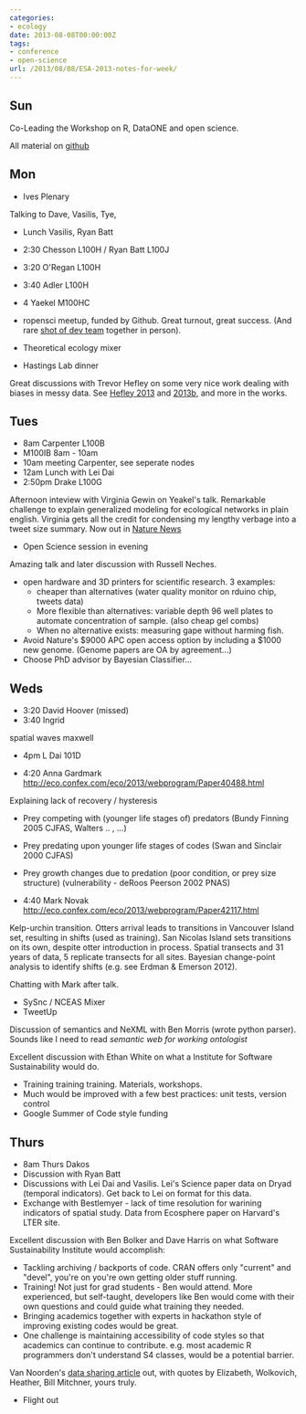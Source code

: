 ```yaml
---
categories:
- ecology
date: 2013-08-08T00:00:00Z
tags:
- conference
- open-science
url: /2013/08/08/ESA-2013-notes-for-week/
---
```


Sun
---

Co-Leading the Workshop on R, DataONE and open science.

All material on [github](github.com/mbjones/opensci_r_esa_2013)

Mon
---

- Ives Plenary

Talking to Dave, Vasilis, Tye,  

- Lunch Vasilis, Ryan Batt

- 2:30 Chesson L100H / Ryan Batt L100J
- 3:20 O'Regan L100H
- 3:40 Adler L100H
- 4 Yaekel M100HC

- ropensci meetup, funded by Github.  Great turnout, great success.  (And rare [shot of dev team](http://t.co/AtmzFbJCCg) together in person).  
- Theoretical ecology mixer
- Hastings Lab dinner

Great discussions with Trevor Hefley on some very nice work dealing with biases in messy data.  See [Hefley 2013](http://dx.doi.org/10.1016/j.ecolmodel.2013.05.003) and [2013b](http://dx.doi.org/10.1007/s12080-013-0195-3), and more in the works.  

Tues
----

- 8am Carpenter L100B
- M100IB 8am - 10am 
- 10am meeting Carpenter, see seperate nodes
- 12am Lunch with Lei Dai
- 2:50pm Drake L100G

Afternoon inteview with Virginia Gewin on Yeakel's talk.  Remarkable challenge to explain generalized modeling for ecological networks in plain english.  Virginia gets all the credit for condensing my lengthy verbage into a tweet size summary.  Now out in [Nature News](http://www.nature.com/news/ancient-art-fills-in-egypt-s-ecological-history-1.13528)


- Open Science session in evening

Amazing talk and later discussion with Russell Neches.  

- open hardware and 3D printers for scientific research.  3 examples: 
  - cheaper than alternatives (water quality monitor on rduino chip, tweets data)
  - More flexible than alternatives: variable depth 96 well plates to automate concentration of sample.  (also cheap gel combs)
  - When no alternative exists: measuring gape without harming fish.  
- Avoid Nature's $9000 APC open access option by including a $1000 new genome.  (Genome papers are OA by agreement...)
- Choose PhD advisor by Bayesian Classifier...

Weds 
---

- 3:20 David Hoover  (missed)
- 3:40 Ingrid 

spatial waves maxwell 

- 4pm L Dai 101D

- 4:20 Anna Gardmark http://eco.confex.com/eco/2013/webprogram/Paper40488.html

Explaining lack of recovery / hysteresis

  - Prey competing with (younger life stages of) predators (Bundy Finning 2005 CJFAS, Walters .. , ...)
  - Prey predating upon younger life stages of codes (Swan and Sinclair 2000  CJFAS)
  - Prey growth changes due to predation (poor condition, or prey size structure) (vulnerability - deRoos Peerson 2002 PNAS)

- 4:40 Mark Novak http://eco.confex.com/eco/2013/webprogram/Paper42117.html

Kelp-urchin transition.  Otters arrival leads to transitions in Vancouver Island set, resulting in shifts (used as training).  San Nicolas Island sets transitions on its own, despite otter introduction in process. Spatial transects and 31 years of data, 5 replicate transects for all sites.  Bayesian change-point analysis to identify shifts (e.g. see Erdman & Emerson 2012).  

<!-- Prior probability that change-point occurs, and signal to noise ratio priors.  Get posterior prob distribution of tipping pt occurs - continuous.  -->

Chatting with Mark after talk.  

- SySnc / NCEAS Mixer
- TweetUp 

Discussion of semantics and NeXML with Ben Morris (wrote python parser).  Sounds like I need to read _semantic web for working ontologist_

Excellent discussion with Ethan White on what a Institute for Software Sustainability would do.  

- Training training training.  Materials, workshops. 
- Much would be improved with a few best practices: unit tests, version control 
- Google Summer of Code style funding


Thurs
----


- 8am Thurs Dakos
- Discussion with Ryan Batt
- Discussions with Lei Dai and Vasilis.  Lei's Science paper data on Dryad (temporal indicators).  Get back to Lei on format for this data.  
- Exchange with Bestlemyer - lack of time resolution for warining indicators of spatial study.  Data from Ecosphere paper on Harvard's LTER site.  

Excellent discussion with Ben Bolker and Dave Harris on what Software Sustainability Institute would accomplish:

- Tackling archiving / backports of code.  CRAN offers only "current" and "devel", you're on you're own getting older stuff running.  
- Training! Not just for grad students - Ben would attend.  More experienced, but self-taught, developers like Ben would come with their own questions and could guide what training they needed.  
- Bringing academics together with experts in hackathon style of improving existing codes would be great.  
- One challenge is maintaining accessibility of code styles so that academics can continue to contribute.  e.g. most academic R programmers don't understand S4 classes, would be a potential barrier.  

Van Noorden's [data sharing article](http://t.co/KqFfGnpOAa) out, with quotes by Elizabeth, Wolkovich, Heather, Bill Mitchner, yours truly.  

- Flight out
